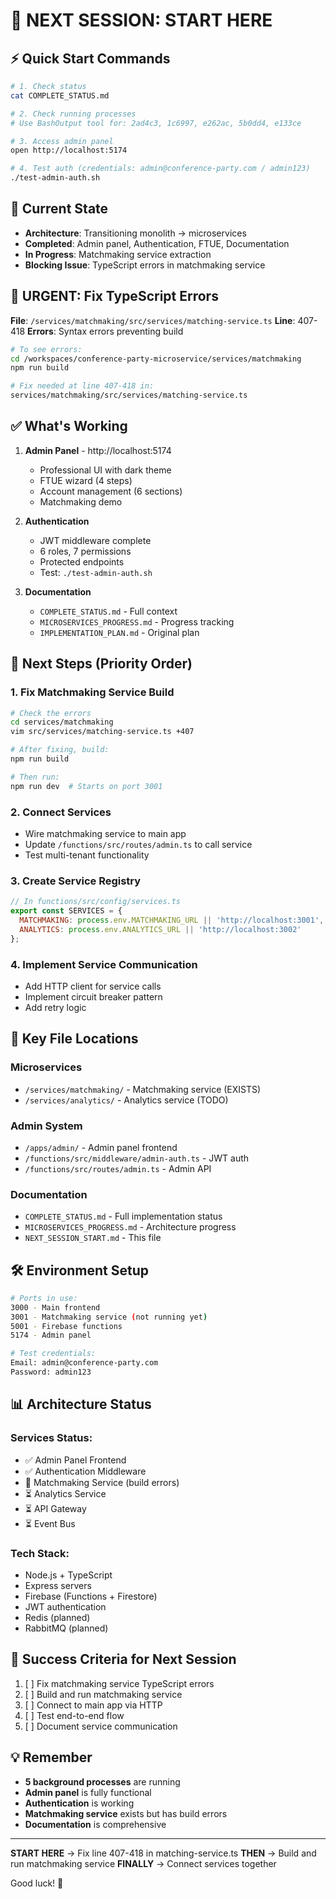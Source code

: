 # 🚀 NEXT SESSION: START HERE

## ⚡ Quick Start Commands
```bash
# 1. Check status
cat COMPLETE_STATUS.md

# 2. Check running processes
# Use BashOutput tool for: 2ad4c3, 1c6997, e262ac, 5b0dd4, e133ce

# 3. Access admin panel
open http://localhost:5174

# 4. Test auth (credentials: admin@conference-party.com / admin123)
./test-admin-auth.sh
```

## 🎯 Current State
- **Architecture**: Transitioning monolith → microservices
- **Completed**: Admin panel, Authentication, FTUE, Documentation
- **In Progress**: Matchmaking service extraction
- **Blocking Issue**: TypeScript errors in matchmaking service

## 🔴 URGENT: Fix TypeScript Errors
**File**: `/services/matchmaking/src/services/matching-service.ts`
**Line**: 407-418
**Errors**: Syntax errors preventing build

```bash
# To see errors:
cd /workspaces/conference-party-microservice/services/matchmaking
npm run build

# Fix needed at line 407-418 in:
services/matchmaking/src/services/matching-service.ts
```

## ✅ What's Working
1. **Admin Panel** - http://localhost:5174
   - Professional UI with dark theme
   - FTUE wizard (4 steps)
   - Account management (6 sections)
   - Matchmaking demo

2. **Authentication**
   - JWT middleware complete
   - 6 roles, 7 permissions
   - Protected endpoints
   - Test: `./test-admin-auth.sh`

3. **Documentation**
   - `COMPLETE_STATUS.md` - Full context
   - `MICROSERVICES_PROGRESS.md` - Progress tracking
   - `IMPLEMENTATION_PLAN.md` - Original plan

## 🔄 Next Steps (Priority Order)

### 1. Fix Matchmaking Service Build
```bash
# Check the errors
cd services/matchmaking
vim src/services/matching-service.ts +407

# After fixing, build:
npm run build

# Then run:
npm run dev  # Starts on port 3001
```

### 2. Connect Services
- Wire matchmaking service to main app
- Update `/functions/src/routes/admin.ts` to call service
- Test multi-tenant functionality

### 3. Create Service Registry
```javascript
// In functions/src/config/services.ts
export const SERVICES = {
  MATCHMAKING: process.env.MATCHMAKING_URL || 'http://localhost:3001',
  ANALYTICS: process.env.ANALYTICS_URL || 'http://localhost:3002'
};
```

### 4. Implement Service Communication
- Add HTTP client for service calls
- Implement circuit breaker pattern
- Add retry logic

## 📂 Key File Locations

### Microservices
- `/services/matchmaking/` - Matchmaking service (EXISTS)
- `/services/analytics/` - Analytics service (TODO)

### Admin System
- `/apps/admin/` - Admin panel frontend
- `/functions/src/middleware/admin-auth.ts` - JWT auth
- `/functions/src/routes/admin.ts` - Admin API

### Documentation
- `COMPLETE_STATUS.md` - Full implementation status
- `MICROSERVICES_PROGRESS.md` - Architecture progress
- `NEXT_SESSION_START.md` - This file

## 🛠️ Environment Setup
```bash
# Ports in use:
3000 - Main frontend
3001 - Matchmaking service (not running yet)
5001 - Firebase functions
5174 - Admin panel

# Test credentials:
Email: admin@conference-party.com
Password: admin123
```

## 📊 Architecture Status

### Services Status:
- ✅ Admin Panel Frontend
- ✅ Authentication Middleware
- 🔄 Matchmaking Service (build errors)
- ⏳ Analytics Service
- ⏳ API Gateway
- ⏳ Event Bus

### Tech Stack:
- Node.js + TypeScript
- Express servers
- Firebase (Functions + Firestore)
- JWT authentication
- Redis (planned)
- RabbitMQ (planned)

## 🎯 Success Criteria for Next Session
1. [ ] Fix matchmaking service TypeScript errors
2. [ ] Build and run matchmaking service
3. [ ] Connect to main app via HTTP
4. [ ] Test end-to-end flow
5. [ ] Document service communication

## 💡 Remember
- **5 background processes** are running
- **Admin panel** is fully functional
- **Authentication** is working
- **Matchmaking service** exists but has build errors
- **Documentation** is comprehensive

---

**START HERE** → Fix line 407-418 in matching-service.ts
**THEN** → Build and run matchmaking service
**FINALLY** → Connect services together

Good luck! 🚀